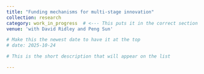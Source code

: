 ```yaml
---
title: "Funding mechanisms for multi-stage innovation"
collection: research
category: work_in_progress  # <--- This puts it in the correct section
venue: 'with David Ridley and Peng Sun'

# Make this the newest date to have it at the top
# date: 2025-10-24 

# This is the short description that will appear on the list

---
```


